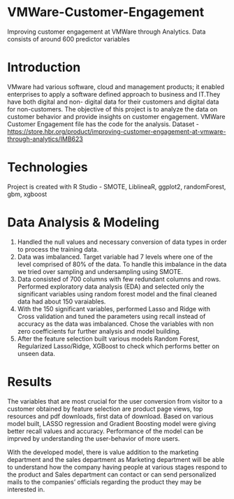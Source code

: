# VMWare-Customer-Engagement
Improving customer engagement at VMWare through Analytics. Data consists of around 600 predictor variables

# Introduction
VMware had various software, cloud and management products; it enabled enterprises to apply a software defined approach to business and IT.They have both digital and non- digital data for their customers and digital data for non-customers. The objective of this project is to analyze the data on customer behavior and provide insights on customer engagement. VMWare Customer Engagement file has the code for the analysis. Dataset - https://store.hbr.org/product/improving-customer-engagement-at-vmware-through-analytics/IMB623

# Technologies
Project is created with R Studio - SMOTE, LiblineaR, ggplot2, randomForest, gbm, xgboost

# Data Analysis & Modeling
1) Handled the null values and necessary conversion of data types in order to process the training data.
2) Data was imbalanced. Target variable had 7 levels where one of the level comprised of 80% of the data. To handle this imbalance in the data we tried over sampling and undersampling using SMOTE. 
3) Data consisted of 700 columns with few redundant columns and rows. Performed exploratory data analysis (EDA) and selected only the significant variables using random forest model and the final cleaned data had about 150 varaiables.
4) With the 150 significant variables, performed Lasso and Ridge with Cross validation and tuned the parameters using recall instead of accuracy as the data was imbalanced. Chose the variables with non zero coefficients fur further analysis and model building.
5) After the feature selection  built various models Random Forest, Regularized Lasso/Ridge, XGBoost to check which performs better on unseen data.

# Results
The variables that are most crucial for the user conversion from visitor to a customer obtained by feature selection are product page views, top resources and pdf downloads, first data of download. Based on various model built, LASSO regression and Gradient Boosting model were giving better recall values and accuracy. Performance of the model can be imprved by understanding the user-behavior of more users. 

With the developed model, there is value addition to the marketing department and the sales department as Marketing department will be able to understand how the company having people at various stages respond to the product and Sales department can contact or can send personalized mails to the companies’ officials regarding the product they may be interested in.
